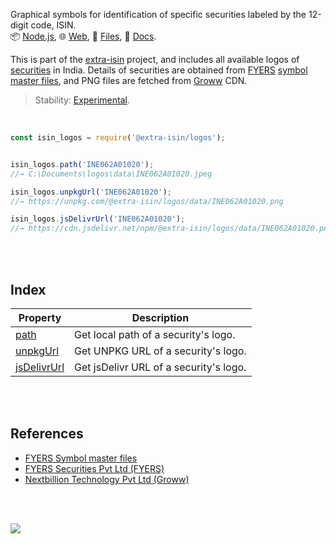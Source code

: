 Graphical symbols for identification of specific securities labeled by the 12-digit code, ISIN.<br>
📦 [Node.js](https://www.npmjs.com/package/@extra-isin/logos),
🌐 [Web](https://www.npmjs.com/package/@extra-isin/logos.web),
📜 [Files](https://unpkg.com/@extra-isin/logos/),
📰 [Docs](https://nodef.github.io/extra-isin/).

This is part of the [extra-isin] project, and includes all available logos
of [securities] in India. Details of securities are obtained from [FYERS]
[symbol master files], and PNG files are fetched from [Groww] CDN.

> Stability: [Experimental](https://www.youtube.com/watch?v=L1j93RnIxEo).

<br>

```javascript
const isin_logos = require('@extra-isin/logos');


isin_logos.path('INE062A01020');
//→ C:\Documents\logos\data\INE062A01020.jpeg

isin_logos.unpkgUrl('INE062A01020');
//→ https://unpkg.com/@extra-isin/logos/data/INE062A01020.png

isin_logos.jsDelivrUrl('INE062A01020');
//→ https://cdn.jsdelivr.net/npm/@extra-isin/logos/data/INE062A01020.png
```

<br>
<br>


## Index

| Property | Description |
|  ----  |  ----  |
| [path] | Get local path of a security's logo. |
| [unpkgUrl] | Get UNPKG URL of a security's logo. |
| [jsDelivrUrl] | Get jsDelivr URL of a security's logo. |

<br>
<br>


## References

- [FYERS Symbol master files][symbol master files]
- [FYERS Securities Pvt Ltd (FYERS)][FYERS]
- [Nextbillion Technology Pvt Ltd (Groww)][Groww]

<br>
<br>

[![](https://img.youtube.com/vi/0uYnj1i1EQw/maxresdefault.jpg)](https://www.youtube.com/watch?v=0uYnj1i1EQw)


[FYERS]: https://fyers.in
[Groww]: https://groww.in
[extra-isin]: https://github.com/nodef/extra-isin
[securities]: https://www.investopedia.com/terms/s/security.asp
[symbol master files]: https://myapi.fyers.in/docs/#tag/Broker-Config/paths/~1Broker%20Config/post
[path]: https://nodef.github.io/@extra-isin/logos/modules.html#path
[unpkgUrl]: https://nodef.github.io/@extra-isin/logos/modules.html#unpkgUrl
[jsDelivrUrl]: https://nodef.github.io/@extra-isin/logos/modules.html#jsDelivrUrl
